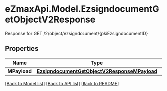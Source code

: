 # eZmaxApi.Model.EzsigndocumentGetObjectV2Response
Response for GET /2/object/ezsigndocument/{pkiEzsigndocumentID}

## Properties

Name | Type | Description | Notes
------------ | ------------- | ------------- | -------------
**MPayload** | [**EzsigndocumentGetObjectV2ResponseMPayload**](EzsigndocumentGetObjectV2ResponseMPayload.md) |  | 

[[Back to Model list]](../README.md#documentation-for-models) [[Back to API list]](../README.md#documentation-for-api-endpoints) [[Back to README]](../README.md)

